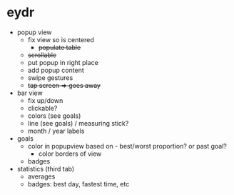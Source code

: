 # eydr

- popup view
  - fix view so is centered
    - ~~populate table~~
  - ~~scrollable~~
  - put popup in right place
  - add popup content
  - swipe gestures
  - ~~tap screen => goes away~~
- bar view
  - fix up/down
  - clickable?
  - colors (see goals)
  - line (see goals) / measuring stick?
  - month / year labels
- goals
  - color in popupview based on - best/worst proportion? or past goal?
    - color borders of view
  - badges
- statistics (third tab)
  - averages
  - badges: best day, fastest time, etc

